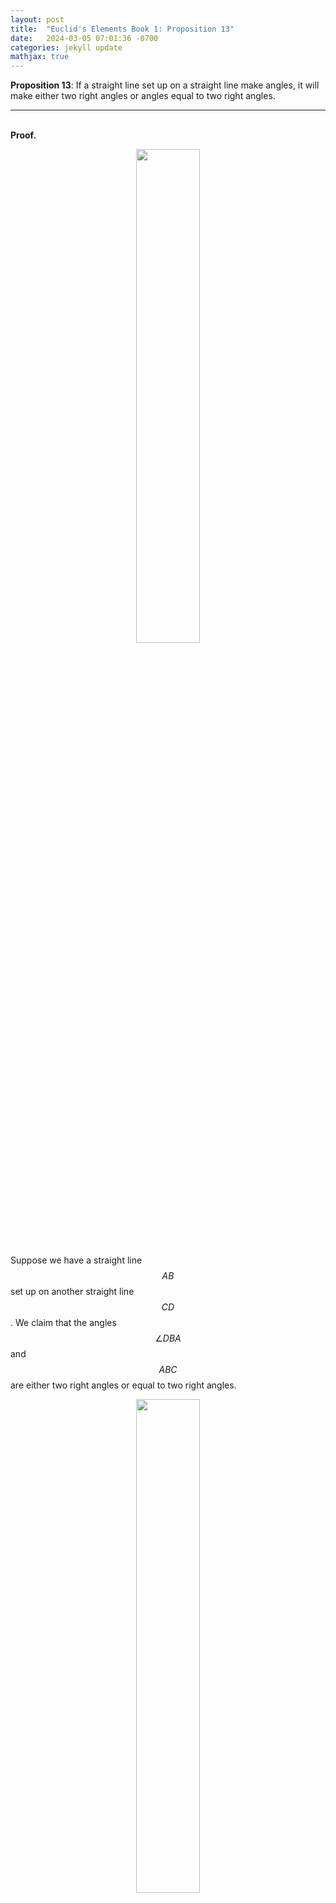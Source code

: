 ```yaml
---
layout: post
title:  "Euclid's Elements Book 1: Proposition 13"
date:   2024-03-05 07:01:36 -0700
categories: jekyll update
mathjax: true
---
```

<b>Proposition 13</b>: If a straight line set up on a straight line make angles, it will make either two right angles or angles equal to two right angles.
<br>
<hr>
<!----------------------------------------------------------------------->
<br>
<b>Proof.</b><br>
<p style="text-align:center;"><img src="{{ site.url }}/assets/math/euclid/pr13/0.png" width="45%" class="center"></p>

Suppose we have a straight line $$AB$$ set up on another straight line $$CD$$. We claim that the angles $$\angle DBA$$ and $$ABC$$ are either two right angles or equal to two right angles.

<p style="text-align:center;"><img src="{{ site.url }}/assets/math/euclid/pr13/1.png" width="45%" class="center"></p>

If both angles are equal to each other then by <a href="https://strncat.github.io/jekyll/update/2024/03/19/euclid-book1-definitions.html">definition 10</a>, they are both right angles and we are done. Otherwise, they are not. In this case, use <a href="https://strncat.github.io/jekyll/update/2024/03/03/euclid-book1-pr11.html">proposition 11</a> to draw a perpendicular straight line from $$B$$ to $$E$$. 

<p style="text-align:center;"><img src="{{ site.url }}/assets/math/euclid/pr13/2.png" width="45%" class="center"></p>

From proposition 12, we know that the angles $$\angle DBE$$ and $$\angle EBC$$ are both right angles. We also know that $$\angle DBE$$ is equal to the angles $$\angle ABE$$ and $$\angle DBA$$. Let the angle $$\angle EBC$$ be added to each,
<div center>
$$$$
\begin{align}
\angle DBE &= \angle DBA + \angle ABE \\
\angle DBE + \angle EBC &= \angle DBA + \angle ABE + \angle EBC
\end{align}
$$$$
</div>

<p style="text-align:center;"><img src="{{ site.url }}/assets/math/euclid/pr13/3.png" width="90%" class="center"></p>

So angles $$\angle DBE$$ and $$\angle EBC$$ are equal to the three angles $$\angle DBA$$, $$\angle ABE$$ and $$\angle EBC$$. Similarly, the angle $$\angle ABC$$ is equal to the angles $$\angle ABE$$ and $$\angle EBC$$. Let the angle $$\angle DBA$$ be added to each.

<div center>
$$$$
\begin{align}
\angle ABC &= \angle ABE + \angle EBC \\
\angle ABC + \angle DBA &= \angle ABE + \angle EBC + \angle DBA \\
\end{align}
$$$$
</div>
We can see that both $$\angle ABC$$ and $$\angle DBA$$ are equal to the three angle $$\angle DBA$$, $$\angle ABE$$ and $$\angle EBC$$. 

<p style="text-align:center;"><img src="{{ site.url }}/assets/math/euclid/pr13/4.png" width="90%" class="center"></p>

Finally, we can see from both equations that angles $$\angle ABC$$ and $$\angle DBA$$ and again angles $$\angle DBE$$ and $$\angle EBC$$ are both equal to the same three angles. By <a href="https://strncat.github.io/jekyll/update/2024/03/21/euclid-book1-common-notions.html">common notion 1</a>, things which are equal to the same thing are also equal to one another. Therefore angles $$\angle ABC$$ and $$\angle DBA$$ are to equal angles $$\angle DBE$$ and $$\angle EBC$$. Since angles $$\angle DBE$$ and $$\angle EBC$$ are both right angles, then angles $$\angle ABC$$ and $$\angle DBA$$ are equal to two right angles as we claimed.
<br>
<hr>
<!----------------------------------------------------------------------->
<br>
<b>Thoughts:</b>
Even though it looked extremely straight forward, I definitely spent a lot of time repeating the angles over and over again in my head.
<br>
<hr>
<!----------------------------------------------------------------------->
<br>
<b>References:</b>
<ul>
<li><a href="https://www.amazon.com/Euclids-Elements-AU-Euclid/dp/1888009187/ref=sr_1_4?crid=V3KC3P0A4W1L&dib=eyJ2IjoiMSJ9.237Na-GCqy7REJuq3dY8o8dEJ6bTeIZNto5qIf4t0WiQ4rxyEK_xxWnN5K20bhsWXynhq8InRZ65W5nr-rr9ujS0EHvz9ee3yLfsBD2JjsoB1E1nkY1inddBYgPKWNcv7JQXa26nozW9mv1QEQVDXDEGZA8TApy4V6if90E-cxYkD87HKDQVusg_-HCNGNt8aVDzyyjBqGxqTkcY3glpS8I3jCKE6zD894YTgVpNQbUqSCl7uhOwG2_Tm306iH_7aO4JM97-kfN9CpOEse9WoolMrGIusmwk6ATUiTDBjgA.sYctCc7zFVQ-8a2hECR-2mp9qt0k9H-_N38g_lzT2Wk&dib_tag=se&keywords=euclid&qid=1712112293&sprefix=euclid%2Caps%2C274&sr=8-4">Euclid's Elements (Editor Dana Densmore)</a></li>

<li><a href="https://www.youtube.com/watch?v=0M00j8FHm3M">Sandy Bultena's Proposition 13 video</a></li>

</ul>



